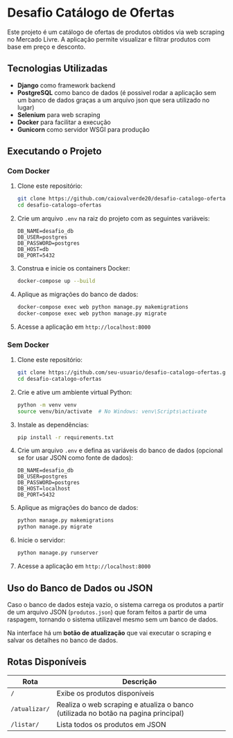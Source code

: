 # Desafio Catálogo de Ofertas

Este projeto é um catálogo de ofertas de produtos obtidos via web scraping no Mercado Livre. A aplicação permite visualizar e filtrar produtos com base em preço e desconto.

## Tecnologias Utilizadas
- **Django** como framework backend
- **PostgreSQL** como banco de dados (é possivel rodar a aplicação sem um banco de dados graças a um arquivo json que sera utilizado no lugar)
- **Selenium** para web scraping
- **Docker** para facilitar a execução
- **Gunicorn** como servidor WSGI para produção

## Executando o Projeto

### Com Docker
1. Clone este repositório:
   ```sh
   git clone https://github.com/caiovalverde20/desafio-catalogo-ofertas.git
   cd desafio-catalogo-ofertas
   ```

2. Crie um arquivo `.env` na raiz do projeto com as seguintes variáveis:
   ```env
   DB_NAME=desafio_db
   DB_USER=postgres
   DB_PASSWORD=postgres
   DB_HOST=db
   DB_PORT=5432
   ```

3. Construa e inicie os containers Docker:
   ```sh
   docker-compose up --build
   ```

4. Aplique as migrações do banco de dados:
   ```sh
   docker-compose exec web python manage.py makemigrations
   docker-compose exec web python manage.py migrate
   ```

5. Acesse a aplicação em `http://localhost:8000`

### Sem Docker
1. Clone este repositório:
   ```sh
   git clone https://github.com/seu-usuario/desafio-catalogo-ofertas.git
   cd desafio-catalogo-ofertas
   ```

2. Crie e ative um ambiente virtual Python:
   ```sh
   python -m venv venv
   source venv/bin/activate  # No Windows: venv\Scripts\activate
   ```

3. Instale as dependências:
   ```sh
   pip install -r requirements.txt
   ```

4. Crie um arquivo `.env` e defina as variáveis do banco de dados (opcional se for usar JSON como fonte de dados):
   ```env
   DB_NAME=desafio_db
   DB_USER=postgres
   DB_PASSWORD=postgres
   DB_HOST=localhost
   DB_PORT=5432
   ```

5. Aplique as migrações do banco de dados:
   ```sh
   python manage.py makemigrations
   python manage.py migrate
   ```

6. Inicie o servidor:
   ```sh
   python manage.py runserver
   ```

7. Acesse a aplicação em `http://localhost:8000`

## Uso do Banco de Dados ou JSON
Caso o banco de dados esteja vazio, o sistema carrega os produtos a partir de um arquivo JSON (`produtos.json`) que foram feitos a partir de uma raspagem, tornando o sistema utilizavel mesmo sem um banco de dados.

Na interface há um **botão de atualização** que vai executar o scraping e salvar os detalhes no banco de dados.

## Rotas Disponíveis
| Rota | Descrição |
|------|-------------|
| `/` | Exibe os produtos disponíveis |
| `/atualizar/` | Realiza o web scraping e atualiza o banco (utilizada no botão na pagina principal) |
| `/listar/` | Lista todos os produtos em JSON |
